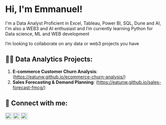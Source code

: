 <h1>Hi, I'm Emmanuel! </h1>

I'm a Data Analyst Proficient in Excel, Tableau, Power BI, SQL, Dune and AI, 
I'm also a WEB3 and AI enthusiast and 
I’m currently learning Python for Data science, ML and WEB development 

I’m looking to collaborate on any data or web3 projects you have 


<h2>👨‍💻 Data Analytics Projects:</h2>

1. **E‑commerce Customer Churn Analysis**: 
   (https://eatunw.github.io/ecommerce-churn-analysis/)
2. **Sales Forecasting & Demand Planning**:
   (https://eatunw.github.io/sales-forecast-fmcg/)



<h2> 🤳 Connect with me:</h2>

[<img align="left" alt="eatunw | Twitter" width="22px" src="https://cdn.jsdelivr.net/npm/simple-icons@v3/icons/twitter.svg" />][twitter]
[<img align="left" alt="eatunw | LinkedIn" width="22px" src="https://cdn.jsdelivr.net/npm/simple-icons@v3/icons/linkedin.svg" />][linkedin]
[<img align="left" alt="eatunw | Gmail" width="22px" src="https://cdn.jsdelivr.net/npm/simple-icons@v3/icons/gmail.svg" />][gmail]

[twitter]: https://twitter.com/aemmanuel90585
[linkedin]: https://linkedin.com/in/emmanuel-atunde
[gmail]: atundeemmanuel7@gmail.com
